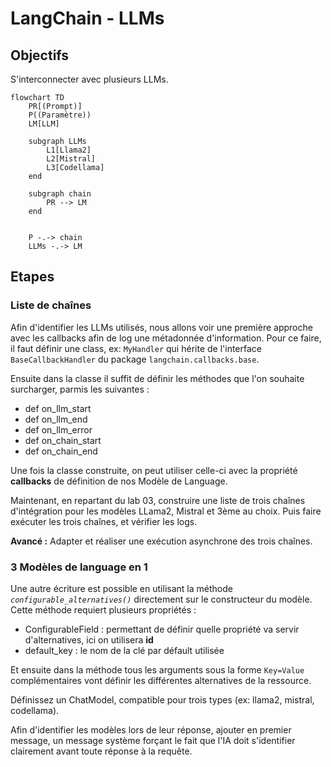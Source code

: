 # LangChain - LLMs

## Objectifs

S'interconnecter avec plusieurs LLMs.

```mermaid
flowchart TD
    PR[(Prompt)]
    P((Paramètre))
    LM[LLM]
    
    subgraph LLMs
        L1[Llama2]
        L2[Mistral]
        L3[Codellama]
    end

    subgraph chain
        PR --> LM
    end


    P -.-> chain
    LLMs -.-> LM
```

## Etapes

### Liste de chaînes

Afin d'identifier les LLMs utilisés, nous allons voir une première approche avec les callbacks afin de log une métadonnée d'information.
Pour ce faire, il faut définir une class, ex: `MyHandler` qui hérite de l'interface `BaseCallbackHandler` du package `langchain.callbacks.base`.

Ensuite dans la classe il suffit de définir les méthodes que l'on souhaite surcharger, parmis les suivantes :

* def on_llm_start
* def on_llm_end
* def on_llm_error
* def on_chain_start
* def on_chain_end

Une fois la classe construite, on peut utiliser celle-ci avec la propriété **callbacks** de définition de nos Modèle de Language.

Maintenant, en repartant du lab 03, construire une liste de trois chaînes d'intégration pour les modèles LLama2, Mistral et 3ème au choix.
Puis faire exécuter les trois chaînes, et vérifier les logs.

**Avancé :** Adapter et réaliser une exécution asynchrone des trois chaînes.

### 3 Modèles de language en 1

Une autre écriture est possible en utilisant la méthode *`configurable_alternatives()`* directement sur le constructeur du modèle.
Cette méthode requiert plusieurs propriétés :

* ConfigurableField : permettant de définir quelle propriété va servir d'alternatives, ici on utilisera **id**
* default_key : le nom de la clé par défault utilisée

Et ensuite dans la méthode tous les arguments sous la forme ```Key=Value``` complémentaires vont définir les différentes alternatives de la ressource.

Définissez un ChatModel, compatible pour trois types (ex: llama2, mistral, codellama).

Afin d'identifier les modèles lors de leur réponse, ajouter en premier message, un message système forçant le fait que l'IA doit s'identifier clairement avant toute réponse à la requête.
